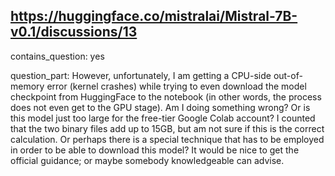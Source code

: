 ## https://huggingface.co/mistralai/Mistral-7B-v0.1/discussions/13

contains_question: yes

question_part: However, unfortunately, I am getting a CPU-side out-of-memory error (kernel crashes) while trying to even download the model checkpoint from HuggingFace to the notebook (in other words, the process does not even get to the GPU stage).  Am I doing something wrong?  Or is this model just too large for the free-tier Google Colab account?  I counted that the two binary files add up to 15GB, but am not sure if this is the correct calculation.  Or perhaps there is a special technique that has to be employed in order to be able to download this model?  It would be nice to get the official guidance; or maybe somebody knowledgeable can advise.